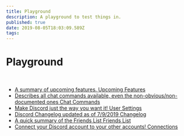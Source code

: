 ```yaml
---
title: Playground
description: A playground to test things in.
published: true
date: 2019-08-05T18:03:09.589Z
tags: 
---
```


# Playground
<br />
<div class="sitemap">
  <ul>
    <li>
      <a href="/en/upcoming-features">
        <span class="description">A summary of upcoming features.</span>
        <span class="title">Upcoming Features</span>
      </a>
    </li>
    <li>
      <a href="/en/chat-commands">
        <span class="description">Describes all chat commands available, even the non-obvious/non-documented ones</span>
        <span class="title">Chat Commands</span>
      </a>
    </li>
    <li>
      <a href="/en/user-settings">
        <span class="description">Make Discord just the way you want it!</span>
        <span class="title">User Settings</span>
      </a>
    </li>
    <li>
      <a href="/en/changelog">
        <span class="description">Discord Changelog updated as of 7/9/2019</span>
        <span class="title">Changelog</span>
      </a>
    </li>
    <li>
      <a href="/en/friends-list">
        <span class="description">A quick summary of the Friends List</span>
        <span class="title">Friends List</span>
      </a>
    </li>
    <li>
      <a href="/en/connections">
        <span class="description">Connect your Discord account to your other accounts!</span>
        <span class="title">Connections</span>
      </a>
    </li>
  </ul>
</div>